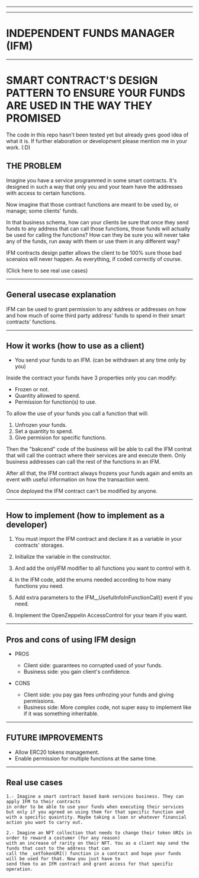 <hr/>
<hr/>

# INDEPENDENT FUNDS MANAGER (IFM)

<hr/>

# SMART CONTRACT'S DESIGN PATTERN TO ENSURE YOUR FUNDS ARE USED IN THE WAY THEY PROMISED

The code in this repo hasn't been tested yet but already gves good idea of what it is. If further elaboration or development please mention me in your work. (:D)

## THE PROBLEM

Imagine you have a service programmed in some smart contracts. It's designed in such a way that only you and your team have the addresses with access to certain functions.

Now imagine that those contract functions are meant to be used by, or manage; some clients' funds.

In that business schema, how can your clients be sure that once they send funds to any address that can call those functions, those funds will actually be used for calling the functions? How can they be sure you will never take any of the funds, run away with them or use them in any different way?

IFM contracts design patter allows the client to be 100% sure those bad scenaios will never happen. As everything, if coded correctly of course.

(Click here to see real use cases)

<hr/>

## General usecase explanation

IFM can be used to grant permission to any address or addresses on how and how much of some third party address' funds to spend in their smart contracts' functions.

<hr/>

## How it works (how to use as a client)

- You send your funds to an IFM. (can be withdrawn at any time only by you)

Inside the contract your funds have 3 properties only you can modify:

- Frozen or not.
- Quantity allowed to spend.
- Permission for function(s) to use.

To allow the use of your funds you call a function that will:

1. Unfrozen your funds.
2. Set a quantity to spend.
3. Give permision for specific functions.

Then the "bakcend" code of the business will be able to call the IFM contrat that will call the contract where their services are and execute them. Only business addresses can call the rest of the functions in an IFM.

After all that, the IFM contract always frozens your funds again and emits an event with useful information on how the transaction went.

Once deployed the IFM contract can't be modified by anyone.

<hr/>

## How to implement (how to implement as a developer)

1. You must import the IFM contract and declare it as a variable in your contracts' storages.

2. Initialize the variable in the constructor.

3. And add the onlyIFM modifier to all functions you want to control with it.

4. In the IFM code, add the enums needed according to how many functions you need.

5. Add extra parameters to the
   IFM\_\_UsefulInfoInFunctionCall() event if you need.

6. Implement the OpenZeppelin AccessControl for your team if you want.

<hr/>

## Pros and cons of using IFM design

- PROS

  - Client side: guarantees no corrupted used of your funds.
  - Business side: you gain client's confidence.

- CONS
  - Client side: you pay gas fees unfrozing your funds and giving permissions.
  - Business side: More complex code, not super easy to implement like if it was something inheritable.

<hr/>

## FUTURE IMPROVEMENTS

- Allow ERC20 tokens management.
- Enable permission for multiple functions at the same time.

<hr>

## Real use cases

    1.- Imagine a smart contract based bank services business. They can apply IFM to their contracts
    in order to be able to use your funds when executing their services but only if you agreed on using them for that specific function and with a specific quaintity. Maybe taking a loan or whatever financial action you want to carry out.

    2.- Imagine an NFT collection that needs to change their token URIs in order to reward a costumer (for any reason)
    with an increase of rarity on their NFT. You as a client may send the funds that cost to the address that can
    call the _setTokenURI() function in a contract and hope your funds will be used for that. Now you just have to
    send them to an IFM contract and grant access for that specific operation.

